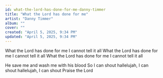 ```yaml
---
id: what-the-lord-has-done-for-me-danny-timmer
title: "What the Lord has done for me"
artist: "Danny Timmer"
album: ""
cover: ""
created: "April 5, 2025, 9:34 PM"
updated: "April 5, 2025, 9:34 PM"
---
```


What the Lord has done for me
I cannot tell it all
What the Lord has done for me
I cannot tell it all
What the Lord has done for me
I cannot tell it all

He save me and wash me with his blood
So I can shout hallelujah, I can shout hallelujah,
I can shout Praise the Lord